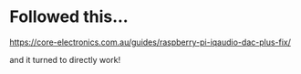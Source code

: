 # Followed this...
https://core-electronics.com.au/guides/raspberry-pi-iqaudio-dac-plus-fix/

and it turned to directly work!
